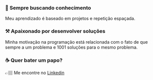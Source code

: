 ### 💖 Sempre buscando conhecimento
Meu aprendizado é baseado em projetos e repetição espaçada.

### ⚒ Apaixonado por desenvolver soluções
Minha motivação na programação está relacionada com o fato de que sempre a um problema e 1001 soluções para o mesmo problema.

### ☕️ Quer bater um papo?
👉🏽 Me encontre no [Linkedin](https://www.linkedin.com/in/higor-santana-360091204/)
